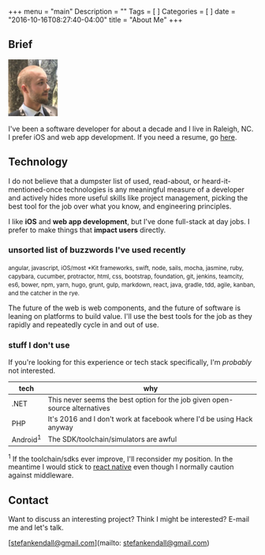 +++
menu = "main"
Description = ""
Tags = [
]
Categories = [
]
date = "2016-10-16T08:27:40-04:00"
title = "About Me"
+++

## Brief 

<img src="/files/profile.png" width="100px">

I've been a software developer for about a decade and I live in Raleigh, NC.
I prefer iOS and web app development.
If you need a resume, go [here](http://stackoverflow.com/users/story/pdf/78182?View=Pdf).

## Technology

I do not believe that a dumpster list of used, read-about, or heard-it-mentioned-once technologies
is any meaningful measure of a developer and actively hides more useful skills like project management,
picking the best tool for the job over what you know, and engineering principles.

I like **iOS** and **web app development**, but I've done full-stack at day jobs.
  I prefer to make things that **impact users** directly. 
  
### unsorted list of buzzwords I've used recently

<small>angular, javascript, iOS/most *Kit frameworks, swift, node, sails, mocha, jasmine, ruby, capybara, cucumber,
protractor, html, css, bootstrap, foundation, git, jenkins, teamcity, es6, bower, npm, yarn, hugo, grunt, gulp,
 markdown, react, java, gradle, tdd, agile, kanban, and the catcher in the rye.</small>

The future of the web is web components, and the future of software is leaning on platforms
 to build value. I'll use the best tools for the job as they rapidly and repeatedly cycle in and out of use.
 
### stuff I don't use

 If you're looking for this experience or tech stack specifically, I'm *probably* not interested.  
 
   tech | why
   ------------- | -------------
   .NET  | This never seems the best option for the job given open-source alternatives
   PHP | It's 2016 and I don't work at facebook where I'd be using Hack anyway
   Android<sup>1</sup> | The SDK/toolchain/simulators are awful

<sup>1</sup> If the toolchain/sdks ever improve, I'll reconsider my position.
In the meantime I would stick to [react native](https://facebook.github.io/react-native/) even though I normally caution against middleware.

## Contact

Want to discuss an interesting project? Think I might be interested? E-mail me and let's talk.

[stefankendall@gmail.com](mailto: stefankendall@gmail.com)


